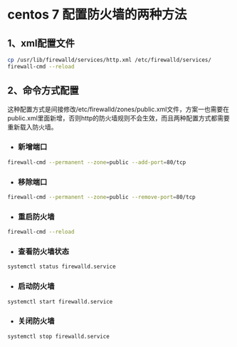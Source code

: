 centos 7 配置防火墙的两种方法
=======

## 1、xml配置文件

```bash
cp /usr/lib/firewalld/services/http.xml /etc/firewalld/services/
firewall-cmd --reload
```

## 2、命令方式配置
这种配置方式是间接修改/etc/firewalld/zones/public.xml文件，方案一也需要在public.xml里面新增，否则http的防火墙规则不会生效，而且两种配置方式都需要重新载入防火墙。
- ### 新增端口
```bash
firewall-cmd --permanent --zone=public --add-port=80/tcp
```
- ### 移除端口
```bash
firewall-cmd --permanent --zone=public --remove-port=80/tcp
```
- ### 重启防火墙
```bash
firewall-cmd --reload
```
- ### 查看防火墙状态
```bash
systemctl status firewalld.service
```
- ### 启动防火墙
```bash
systemctl start firewalld.service
```
- ### 关闭防火墙
```bash
systemctl stop firewalld.service
```

